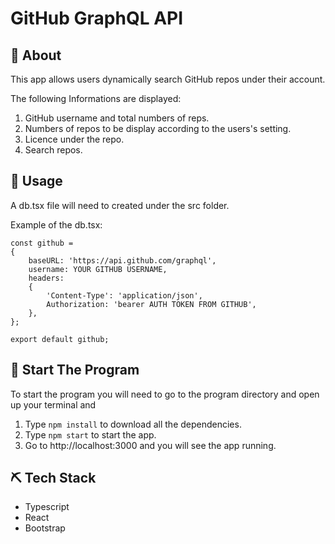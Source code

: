 # GitHub GraphQL API

## 🧐 About <a name = "about"></a>

This app allows users dynamically search GitHub repos under their account.

The following Informations are displayed:

1. GitHub  username and total numbers of reps.
2. Numbers of repos to be display according to the users's setting.
3. Licence under the repo.
4. Search repos.






## 🎈 Usage <a name="usage"></a>

A db.tsx file will need to created under the src folder.

Example of  the db.tsx:

```
const github = 
{
    baseURL: 'https://api.github.com/graphql',
    username: YOUR GITHUB USERNAME,
    headers: 
    {
        'Content-Type': 'application/json',
        Authorization: 'bearer AUTH TOKEN FROM GITHUB',
    },
};

export default github;
```

## 🚀 Start The Program <a name = "deployment"></a>

To start the program you will need to go to the program directory and open up your terminal and

1. Type `npm install` to download all the dependencies.
2. Type `npm start` to start the app.
3. Go to http://localhost:3000 and you will see the app running.

## ⛏️ Tech Stack <a name = "built_using"></a>

- Typescript
- React
- Bootstrap

